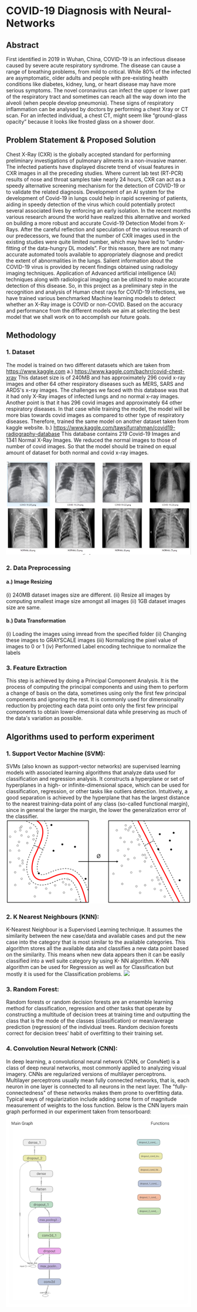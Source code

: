 # COVID-19 Diagnosis with Neural-Networks

## Abstract

First identified in 2019 in Wuhan, China, COVID-19 is an infectious disease caused by severe acute respiratory syndrome. The disease can cause a range of breathing problems, from mild to critical. While 80% of the infected are asymptomatic, older adults and people with pre-existing health conditions like diabetes, kidney, lung, or heart disease may have more serious symptoms. 
The novel coronavirus can infect the upper or lower part of the respiratory tract and sometimes can reach all the way down into the alveoli (when people develop pneumonia). These signs of respiratory inflammation can be analysed by doctors by performing a chest Xray or CT scan. For an infected individual, a chest CT, might seem like “ground-glass opacity” because it looks like frosted glass on a shower door.

## Problem Statement & Proposed Solution

Chest X-Ray (CXR) is the globally accepted standard for performing preliminary investigations of pulmonary ailments in a non-invasive manner. The infected patients have displayed discrete trend of visual features in CXR images in all the preceding studies. Where current lab test (RT-PCR) results of nose and throat samples take nearly 24 hours, CXR can act as a speedy alternative screening mechanism for the detection of COVID-19 or to validate the related diagnosis. Development of an AI system for the development of Covid-19 in lungs could help in rapid screening of patients, aiding in speedy detection of the virus which could potentially protect several associated lives by enforcing an early isolation.
In the recent months various research around the world have realized this alternative and worked on building a more robust and accurate Covid-19 Detection Model from X-Rays. After the careful reflection and speculation of the various research of our predecessors, we found that the number of CXR images used in the existing studies were quite limited number, which may have led to “under-fitting of the data-hungry DL models”. For this reason, there are not many accurate automated tools available to appropriately diagnose and predict the extent of abnormalities in the lungs. Salient information about the COVID-19 virus is provided by recent findings obtained using radiology imaging techniques. Application of Advanced artificial intelligence (AI) techniques along with radiological imaging can be utilized to make accurate detection of this disease.
So, in this project as a preliminary step in the recognition and analysis of Human chest rays for COVID-19 infections, we have trained various benchmarked Machine learning models to detect whether an X-Ray image is COVID or non-COVID. Based on the accuracy and performance from the different models we aim at selecting the best model that we shall work on to accomplish our future goals. 


## Methodology
### 1. Dataset
The model is trained on two different datasets which are taken from https://www.kaggle.com 
a.) https://www.kaggle.com/bachrr/covid-chest-xray 
This dataset size is of 240MB and has approximately 296 covid x-ray images and other 64 other respiratory diseases such as MERS, SARS and ARDS's x-ray images. The challenges we faced with this database was that it had only X-Ray images of infected lungs and no normal x-ray images. Another point is that it has 296 covid images and approximately 64 other respiratory diseases. In that case while training the model, the model will be more bias towards covid images as compared to other type of respiratory diseases. Therefore, trained the same model on another dataset taken from kaggle website. 
b.) https://www.kaggle.com/tawsifurrahman/covid19-radiography-database 
This database contains 219 Covid-19 Images and 1341 Normal X-Ray Images. We reduced the normal images to those of number of covid images. So that the model should be trained on equal amount of dataset for both normal and covid x-ray images.

![](Images/COVID_Normal_X-rayImages.JPG)

### 2. Data Preprocessing 
#### a.) Image Resizing 
(i) 240MB dataset images size are different.
(ii) Resize all images by computing smallest image size amongst all images
(ii) 1GB dataset images size are same. 

#### b.) Data Transformation 
(i) Loading the images using imread from the specified folder 
(ii) Changing these images to GRAYSCALE images
(iii) Normalizing the pixel value of images to 0 or 1 
(iv) Performed Label encoding technique to normalize the labels  

### 3. Feature Extraction 
This step is achieved by doing a Principal Component Analysis. It  is the process of computing the principal components and using them to perform a change of basis on the data, sometimes using only the first few principal components and ignoring the rest. It is commonly used for dimensionality reduction by projecting each data point onto only the first few principal components to obtain lower-dimensional data while preserving as much of the data's variation as possible.


## Algorithms used to perform experiment
### 1. Support Vector Machine (SVM): 
SVMs (also known as support-vector networks) are supervised learning models with associated learning algorithms that analyze data used for classification and regression analysis. It constructs a hyperplane or set of hyperplanes in a high- or infinite-dimensional space, which can be used for classification, regression, or other tasks like outliers detection. Intuitively, a good separation is achieved by the hyperplane that has the largest distance to the nearest training-data point of any class (so-called functional margin), since in general the larger the margin, the lower the generalization error of the classifier.
![](Images/SVM.png)

### 2. K Nearest Neighbours (KNN):
K-Nearest Neighbour is a Supervised Learning technique. It assumes the similarity between the new case/data and available cases and put the new case into the category that is most similar to the available categories. This algorithm stores all the available data and classifies a new data point based on the similarity. This means when new data appears then it can be easily classified into a well suite category by using K- NN algorithm. K-NN algorithm can be used for Regression as well as for Classification but mostly it is used for the Classification problems.
![](Images/KNN.png)

### 3. Random Forest:
Random forests or random decision forests are an ensemble learning method for classification, regression and other tasks that operate by constructing a multitude of decision trees at training time and outputting the class that is the mode of the classes (classification) or mean/average prediction (regression) of the individual trees. Random decision forests correct for decision trees' habit of overfitting to their training set.

### 4. Convolution Neural Network (CNN):
In deep learning, a convolutional neural network (CNN, or ConvNet) is a class of deep neural networks, most commonly applied to analyzing visual imagery. CNNs are regularized versions of multilayer perceptrons. Multilayer perceptrons usually mean fully connected networks, that is, each neuron in one layer is connected to all neurons in the next layer. The "fully-connectedness" of these networks makes them prone to overfitting data. Typical ways of regularization include adding some form of magnitude measurement of weights to the loss function. 
Below is the CNN layers main graph performed in our experiment taken from tensorboard:
![](Images/CNN_MainGraph.png)


